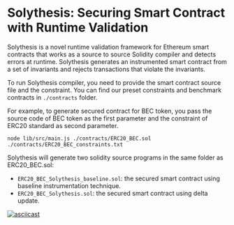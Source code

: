 # Solythesis: Securing Smart Contract with Runtime Validation

Solythesis is a novel runtime validation framework for Ethereum smart contracts that works as a source to source Solidity compiler and detects errors at runtime. Solythesis generates an instrumented smart contract from a set of invariants and rejects transactions that violate the invariants.

To run Solythesis compiler, you need to provide the smart contract source file and the constraint.
You can find our preset constraints and benchmark contracts in `./contracts` folder.


For example, to generate secured contract for BEC token, you pass the source code of BEC token as the first parameter and the constraint of ERC20 standard as second parameter.

```
node lib/src/main.js ./contracts/ERC20_BEC.sol ./contracts/ERC20_BEC_constraints.txt
```

Solythesis will generate two solidity source programs in the same folder as ERC20_BEC.sol:

- `ERC20_BEC_Solythesis_baseline.sol`: the secured smart contract using baseline instrumentation technique.
- `ERC20_BEC_Solythesis.sol`: the secured smart contract using delta update.


[![asciicast](https://asciinema.org/a/mHimX89JzZ0Cz7hGAhULFa4gH.svg)](https://asciinema.org/a/mHimX89JzZ0Cz7hGAhULFa4gH)